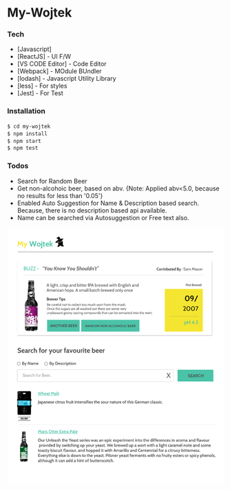 # My-Wojtek

### Tech
* [Javascript]
* [ReactJS] - UI F/W
* [VS CODE Editor] - Code Editor
* [Webpack] - MOdule BUndler
* [lodash] - Javascript Utility Library
* [less] - For styles
* [Jest] - For Test

### Installation

```sh
$ cd my-wojtek
$ npm install 
$ npm start
$ npm test
```

### Todos
 - Search for Random Beer
 - Get non-alcohoic beer, based on abv. {Note: Applied abv<5.0, because no results for less than '0.05'}
 - Enabled Auto Suggestion for Name & Description based search. Because, there is no description based api available.
 - Name can be searched via Autosuggestion or Free text also.


![alt text](https://github.com/jaiatearth/my-wojtek/blob/master/my-wojtek.png)


